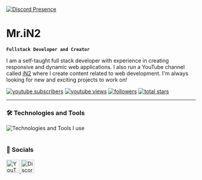 [![Discord Presence](https://lanyard.cnrad.dev/api/480191229250764802)](https://discord.com/users/480191229250764802)

# Mr.iN2

**`Fullstack Developer and Creator`**

I am a self-taught full stack developer with experience in creating responsive and dynamic web applications. I also run a YouTube channel called [iN2](https://youtube.com/@iN2_YT) where I create content related to web development. I'm always looking for new and exciting projects to work on!

<p align="left">
      <a href="https://www.youtube.com/@iN2_YT?sub_confirmation=1">
         <img alt="youtube subscribers" title="Subscribe" src="https://custom-icon-badges.demolab.com/youtube/channel/subscribers/UCCeUARe3eIAeNeYPeIG5sOA?color=%23E05D44&label=SUBSCRIBE&logo=video&logoColor=white&style=for-the-badge&labelColor=CE4630"/></a> 
      <a href="https://www.youtube.com/@iN2_YT/videos">
         <img alt="youtube views" title="YouTube Views" src="https://custom-icon-badges.demolab.com/youtube/channel/views/UCCeUARe3eIAeNeYPeIG5sOA?color=%23E1AD0E&logo=eye&logoColor=white&style=for-the-badge&labelColor=C79600"/></a> 
      <a href="https://github.com/in2Yt?tab=followers">
         <img alt="followers" title="Follow me" src="https://custom-icon-badges.demolab.com/github/followers/in2Yt?color=236ad3&labelColor=1155ba&style=for-the-badge&logo=person-add&label=Follow&logoColor=white"/></a>
      <a href="https://github.com/in2Yt?tab=repositories&sort=stargazers">
         <img alt="total stars" title="Total stars on GitHub" src="https://custom-icon-badges.demolab.com/github/stars/in2Yt?color=55960c&style=for-the-badge&labelColor=488207&logo=star"/></a>
</p>
   
---

### 🛠️ Technologies and Tools

<div>
  <img src="https://skillicons.dev/icons?i=discord,vscode,html,css,js,nodejs,mongodb,github,cloudflare&perline=9" alt="Technologies and Tools I use" />
</div>

#

### 💬 Socials

<div>
  <a href="https://youtube.com/@iN2_YT" target="_blank">
    <img src="https://img.shields.io/static/v1?message=Youtube&logo=youtube&label=&color=FF0000&logoColor=white&labelColor=&style=for-the-badge" height="35" alt="YouTube"  />
  </a>
  <a href="https://discord.gg/3FJu8YVsTw" target="_blank">
    <img src="https://img.shields.io/static/v1?message=Discord&logo=discord&label=&color=7289DA&logoColor=white&labelColor=&style=for-the-badge" height="35" alt="Discord"  />
  </a>
</div>
